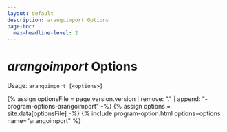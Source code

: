 ```yaml
---
layout: default
description: arangoimport Options
page-toc:
  max-headline-level: 2
---
```

# _arangoimport_ Options

Usage: `arangoimport [<options>]`

{% assign optionsFile = page.version.version | remove: "." | append: "-program-options-arangoimport" -%}
{% assign options = site.data[optionsFile] -%}
{% include program-option.html options=options name="arangoimport" %}
